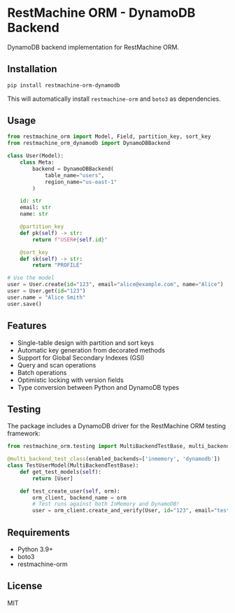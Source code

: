 # RestMachine ORM - DynamoDB Backend

DynamoDB backend implementation for RestMachine ORM.

## Installation

```bash
pip install restmachine-orm-dynamodb
```

This will automatically install `restmachine-orm` and `boto3` as dependencies.

## Usage

```python
from restmachine_orm import Model, Field, partition_key, sort_key
from restmachine_orm_dynamodb import DynamoDBBackend

class User(Model):
    class Meta:
        backend = DynamoDBBackend(
            table_name="users",
            region_name="us-east-1"
        )

    id: str
    email: str
    name: str

    @partition_key
    def pk(self) -> str:
        return f"USER#{self.id}"

    @sort_key
    def sk(self) -> str:
        return "PROFILE"

# Use the model
user = User.create(id="123", email="alice@example.com", name="Alice")
user = User.get(id="123")
user.name = "Alice Smith"
user.save()
```

## Features

- Single-table design with partition and sort keys
- Automatic key generation from decorated methods
- Support for Global Secondary Indexes (GSI)
- Query and scan operations
- Batch operations
- Optimistic locking with version fields
- Type conversion between Python and DynamoDB types

## Testing

The package includes a DynamoDB driver for the RestMachine ORM testing framework:

```python
from restmachine_orm.testing import MultiBackendTestBase, multi_backend_test_class

@multi_backend_test_class(enabled_backends=['inmemory', 'dynamodb'])
class TestUserModel(MultiBackendTestBase):
    def get_test_models(self):
        return [User]

    def test_create_user(self, orm):
        orm_client, backend_name = orm
        # Test runs against both InMemory and DynamoDB!
        user = orm_client.create_and_verify(User, id="123", email="test@example.com")
```

## Requirements

- Python 3.9+
- boto3
- restmachine-orm

## License

MIT
